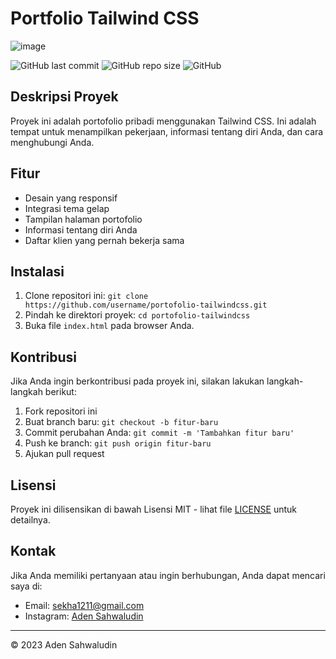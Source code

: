 # Portfolio Tailwind CSS
![image](https://github.com/AdenSahwaludin/portofolio-tailwindcss/assets/121280990/14d0a713-b9e3-4171-8fe0-b357d2be6d88)

![GitHub last commit](https://img.shields.io/github/last-commit/AdenSahwaludin/portofolio-tailwindcss)
![GitHub repo size](https://img.shields.io/github/repo-size/AdenSahwaludin/portofolio-tailwindcss)
![GitHub](https://img.shields.io/github/license/AdenSahwaludin/portofolio-tailwindcss)

## Deskripsi Proyek

Proyek ini adalah portofolio pribadi menggunakan Tailwind CSS. Ini adalah tempat untuk menampilkan pekerjaan, informasi tentang diri Anda, dan cara menghubungi Anda.

## Fitur

- Desain yang responsif
- Integrasi tema gelap
- Tampilan halaman portofolio
- Informasi tentang diri Anda
- Daftar klien yang pernah bekerja sama

## Instalasi

1. Clone repositori ini: `git clone https://github.com/username/portofolio-tailwindcss.git`
2. Pindah ke direktori proyek: `cd portofolio-tailwindcss`
3. Buka file `index.html` pada browser Anda.

## Kontribusi

Jika Anda ingin berkontribusi pada proyek ini, silakan lakukan langkah-langkah berikut:

1. Fork repositori ini
2. Buat branch baru: `git checkout -b fitur-baru`
3. Commit perubahan Anda: `git commit -m 'Tambahkan fitur baru'`
4. Push ke branch: `git push origin fitur-baru`
5. Ajukan pull request

## Lisensi

Proyek ini dilisensikan di bawah Lisensi MIT - lihat file [LICENSE](LICENSE) untuk detailnya.

## Kontak

Jika Anda memiliki pertanyaan atau ingin berhubungan, Anda dapat mencari saya di:

- Email: [sekha1211@gmail.com](mailto:sekha1211@gmail.com)
- Instagram: [Aden Sahwaludin](https://www.instagram.com/_adeen.s/)

---

© 2023 Aden Sahwaludin
